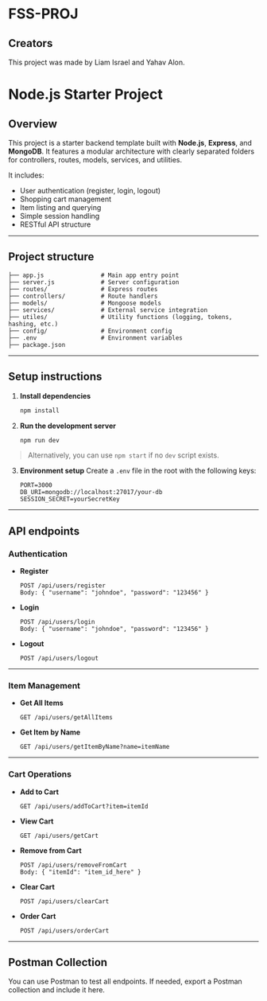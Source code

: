 # FSS-PROJ
## Creators
This project was made by Liam Israel and Yahav Alon.

# Node.js Starter Project

## Overview
This project is a starter backend template built with **Node.js**, **Express**, and **MongoDB**. It features a modular architecture with clearly separated folders for controllers, routes, models, services, and utilities.

It includes:
- User authentication (register, login, logout)
- Shopping cart management
- Item listing and querying
- Simple session handling
- RESTful API structure

---

## Project structure

```
├── app.js                # Main app entry point
├── server.js             # Server configuration
├── routes/               # Express routes
├── controllers/          # Route handlers
├── models/               # Mongoose models
├── services/             # External service integration
├── utiles/               # Utility functions (logging, tokens, hashing, etc.)
├── config/               # Environment config
├── .env                  # Environment variables
├── package.json
```

---

## Setup instructions

1. **Install dependencies**
   ```bash
   npm install
   ```

2. **Run the development server**
   ```bash
   npm run dev
   ```

> Alternatively, you can use `npm start` if no `dev` script exists.

3. **Environment setup**
   Create a `.env` file in the root with the following keys:
   ```
   PORT=3000
   DB_URI=mongodb://localhost:27017/your-db
   SESSION_SECRET=yourSecretKey
   ```

---

## API endpoints

### Authentication

- **Register**
  ```
  POST /api/users/register
  Body: { "username": "johndoe", "password": "123456" }
  ```

- **Login**
  ```
  POST /api/users/login
  Body: { "username": "johndoe", "password": "123456" }
  ```

- **Logout**
  ```
  POST /api/users/logout
  ```

---

### Item Management

- **Get All Items**
  ```
  GET /api/users/getAllItems
  ```

- **Get Item by Name**
  ```
  GET /api/users/getItemByName?name=itemName
  ```

---

### Cart Operations

- **Add to Cart**
  ```
  GET /api/users/addToCart?item=itemId
  ```

- **View Cart**
  ```
  GET /api/users/getCart
  ```

- **Remove from Cart**
  ```
  POST /api/users/removeFromCart
  Body: { "itemId": "item_id_here" }
  ```

- **Clear Cart**
  ```
  POST /api/users/clearCart
  ```

- **Order Cart**
  ```
  POST /api/users/orderCart
  ```

---

## Postman Collection

You can use Postman to test all endpoints. If needed, export a Postman collection and include it here.
